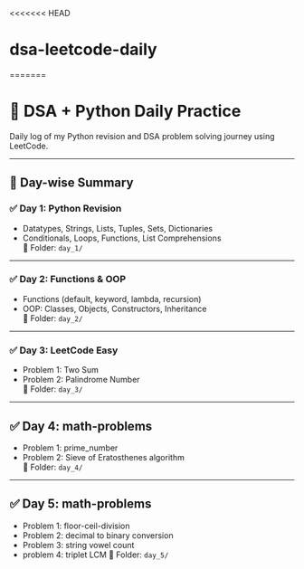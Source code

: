 <<<<<<< HEAD
# dsa-leetcode-daily
=======
# 📘 DSA + Python Daily Practice

Daily log of my Python revision and DSA problem solving journey using LeetCode.

---

## 📅 Day-wise Summary

### ✅ Day 1: Python Revision
- Datatypes, Strings, Lists, Tuples, Sets, Dictionaries
- Conditionals, Loops, Functions, List Comprehensions  
📁 Folder: `day_1/`

---

### ✅ Day 2: Functions & OOP
- Functions (default, keyword, lambda, recursion)
- OOP: Classes, Objects, Constructors, Inheritance  
📁 Folder: `day_2/`

---

### ✅ Day 3: LeetCode Easy
- Problem 1: Two Sum
- Problem 2: Palindrome Number  
📁 Folder: `day_3/`

---

## ✅ Day 4: math-problems
- Problem 1: prime_number
- Problem 2: Sieve of Eratosthenes algorithm  
📁 Folder: `day_4/`

---
##  ✅ Day 5: math-problems
- Problem 1: floor-ceil-division
- Problem 2: decimal to binary conversion
- Problem 3: string vowel count
- problem 4: triplet LCM
📁 Folder: `day_5/`
